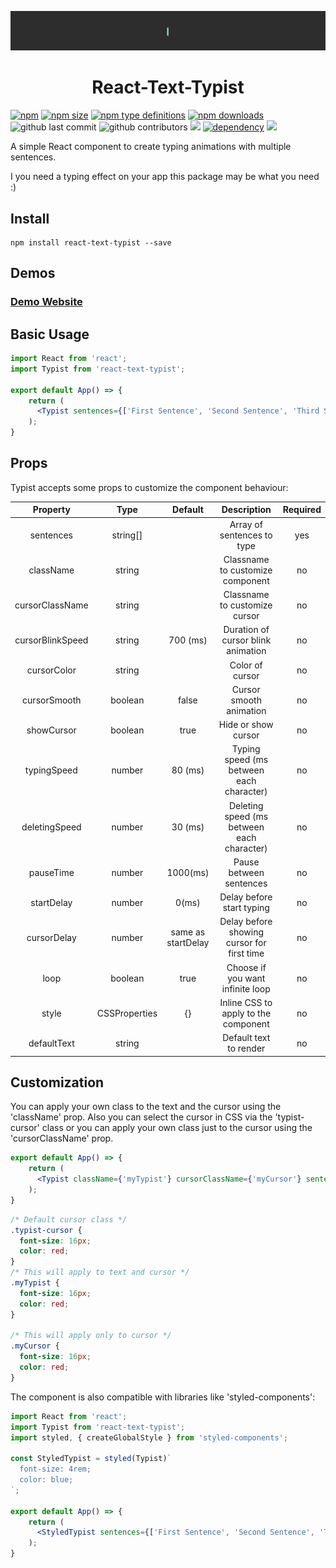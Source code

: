 <p align="center">
<img src="https://github.com/BraisC/react-text-typist/blob/master/banner-gif.gif?raw=true" /> <h1 align="center">React-Text-Typist</h1>
</p>

[![npm](https://img.shields.io/npm/v/react-text-typist?logo=npm&style=flat-square)](https://www.npmjs.com/package/react-text-typist)
[![npm size](https://img.shields.io/bundlephobia/min/react-text-typist?label=size&logo=npm&style=flat-square)](https://www.npmjs.com/package/react-text-typist)
[![npm type definitions](https://img.shields.io/npm/types/react-text-typist?logo=npm&style=flat-square)](https://www.npmjs.com/package/react-text-typist)
[![npm downloads](https://img.shields.io/npm/dw/react-text-typing?logo=npm&style=flat-square)](https://www.npmjs.com/package/react-text-typist)
![github last commit](https://img.shields.io/github/last-commit/BraisC/react-text-typist?logo=github&style=flat-square)
![github contributors](https://img.shields.io/github/contributors/braisc/react-text-typist?logo=github&style=flat-square)
![](https://img.shields.io/badge/PRs-Welcome-brightgreen?logo=github&style=flat-square&logoColor=adbfb)
[![dependency](https://img.shields.io/npm/dependency-version/react-text-typist/peer/react?style=flat-square)](https://reactjs.org/)
[![](https://img.shields.io/badge/Made%20for-React-61bdfb?logo=react&style=flat-square&logoColor=adbfb)](https://reactjs.org/)

A simple React component to create typing animations with multiple sentences.

I you need a typing effect on your app this package may be what you need :)

## Install

```shell
npm install react-text-typist --save
```

## Demos

### <a href="https://react-text-typist.braiscao.dev" target="_blank">Demo Website</a>

## Basic Usage

```jsx
import React from 'react';
import Typist from 'react-text-typist';

export default App() => {
    return (
      <Typist sentences={['First Sentence', 'Second Sentence', 'Third Sentence']} loop={false} />
    );
}
```

## Props

Typist accepts some props to customize the component behaviour:

|     Property     |     Type      |      Default       |                Description                 | Required |
| :--------------: | :-----------: | :----------------: | :----------------------------------------: | :------: |
|    sentences     |   string[]    |                    |         Array of sentences to type         |   yes    |
|    className     |    string     |                    |      Classname to customize component      |    no    |
| cursorClassName  |    string     |                    |       Classname to customize cursor        |    no    |
| cursorBlinkSpeed |    string     |      700 (ms)      |     Duration of cursor blink animation     |    no    |
|   cursorColor    |    string     |                    |              Color of cursor               |    no    |
|   cursorSmooth   |    boolean    |       false        |          Cursor smooth animation           |    no    |
|    showCursor    |    boolean    |        true        |            Hide or show cursor             |    no    |
|    typingSpeed   |    number     |      80 (ms)       |  Typing speed (ms between each character)  |    no    |
|  deletingSpeed   |    number     |      30 (ms)       | Deleting speed (ms between each character) |    no    |
|    pauseTime     |    number     |      1000(ms)      |          Pause between sentences           |    no    |
|    startDelay    |    number     |       0(ms)        |         Delay before start typing          |    no    |
|   cursorDelay    |    number     | same as startDelay | Delay before showing cursor for first time |    no    |
|       loop       |    boolean    |        true        |      Choose if you want infinite loop      |    no    |
|      style       | CSSProperties |         {}         |    Inline CSS to apply to the component    |    no    |
|    defaultText   |    string     |                    |           Default text to render           |    no    |

## Customization

You can apply your own class to the text and the cursor using the 'className' prop. Also you can select the cursor in CSS via the 'typist-cursor' class or you can apply your own class just to the cursor using the 'cursorClassName' prop.

```jsx
export default App() => {
    return (
      <Typist className={'myTypist'} cursorClassName={'myCursor'} sentences={['First Sentence', 'Second Sentence', 'Third Sentence']} loop={false} />
    );
}
```

```css
/* Default cursor class */
.typist-cursor {
  font-size: 16px;
  color: red;
}
/* This will apply to text and cursor */
.myTypist {
  font-size: 16px;
  color: red;
}

/* This will apply only to cursor */
.myCursor {
  font-size: 16px;
  color: red;
}
```

The component is also compatible with libraries like 'styled-components':

```jsx
import React from 'react';
import Typist from 'react-text-typist';
import styled, { createGlobalStyle } from 'styled-components';

const StyledTypist = styled(Typist)`
  font-size: 4rem;
  color: blue;
`;

export default App() => {
    return (
      <StyledTypist sentences={['First Sentence', 'Second Sentence', 'Third Sentence']} loop={false} />
    );
}
```
